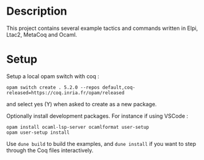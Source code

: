 # Description 

This project contains several example tactics and commands written in Elpi, Ltac2, MetaCoq and Ocaml.

# Setup

Setup a local opam switch with coq :
```
opam switch create . 5.2.0 --repos default,coq-released=https://coq.inria.fr/opam/released
```
and select yes (Y) when asked to create as a new package.

Optionally install development packages. For instance if using VSCode :
```
opam install ocaml-lsp-server ocamlformat user-setup
opam user-setup install
```

Use `dune build` to build the examples, and `dune install` if you want to step through the Coq files interactively.